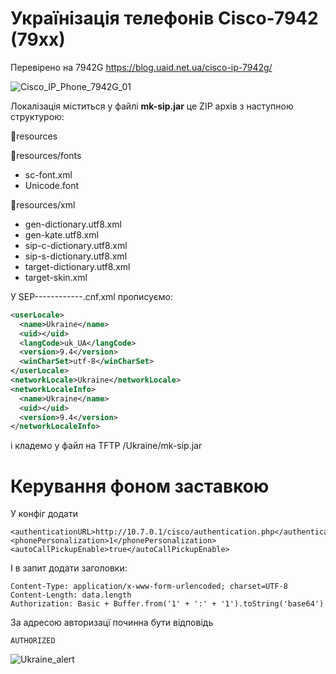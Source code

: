 # Українізація телефонів Cisco-7942 (79xx)

Перевірено на 7942G
https://blog.uaid.net.ua/cisco-ip-7942g/

![Cisco_IP_Phone_7942G_01](https://user-images.githubusercontent.com/4151282/140582191-7049cf59-e369-4a43-a8c9-bd74a0782541.jpg)


Локалізація міститься у файлі **mk-sip.jar** це ZIP архів з наступною структурою:

📁resources

📁resources/fonts

- sc-font.xml
- Unicode.font

📁resources/xml

- gen-dictionary.utf8.xml
- gen-kate.utf8.xml
- sip-c-dictionary.utf8.xml
- sip-s-dictionary.utf8.xml
- target-dictionary.utf8.xml
- target-skin.xml

У SEP------------.cnf.xml прописуємо:

```xml
<userLocale>
  <name>Ukraine</name> 
  <uid></uid> 
  <langCode>uk_UA</langCode> 
  <version>9.4</version> 
  <winCharSet>utf-8</winCharSet> 
</userLocale>
<networkLocale>Ukraine</networkLocale> 
<networkLocaleInfo> 
  <name>Ukraine</name> 
  <uid></uid> 
  <version>9.4</version> 
</networkLocaleInfo>
```
і кладемо у файл на TFTP /Ukraine/mk-sip.jar

# Керування фоном заставкою
У конфіг додати 
```
<authenticationURL>http://10.7.0.1/cisco/authentication.php</authenticationURL>
<phonePersonalization>1</phonePersonalization>
<autoCallPickupEnable>true</autoCallPickupEnable>
```

І в запит додати заголовки:
```
Content-Type: application/x-www-form-urlencoded; charset=UTF-8
Content-Length: data.length
Authorization: Basic + Buffer.from('1' + ':' + '1').toString('base64')
```

За адресою авторизацї починна бути відповідь
```
AUTHORIZED
```

![Ukraine_alert](https://github.com/Krezalis/Cisco-79xx-Ukrainian/assets/4151282/aeb02477-d018-4531-b504-d2307deadf76)
